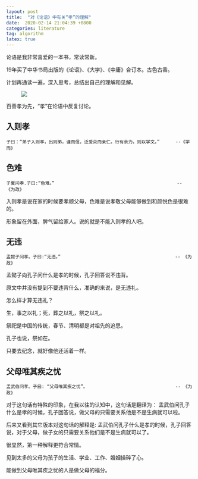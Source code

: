 ```yaml
---
layout: post
title:  "对《论语》中有关“孝”的理解"
date:  2020-02-14 21:04:39 +0800
categories: literature
tag: algorithm
latex: true
---
```


论语是我非常喜爱的一本书，常读常新。  

19年买了中华书局出版的《论语》、《大学》、《中庸》合订本。古色古香。    

计划再通读一遍，深入思考，总结出自己的理解和见解。  

<figure>
<a><img src="{{site.url}}/images/3.png"></a>
</figure>

百善孝为先，“孝”在论语中反复讨论。

## 入则孝

```
子曰：“弟子入则孝，出则弟，谨而信，泛爱众而亲仁。行有余力，则以学文。”      --《学而》
```
## 色难

``` 
子夏问孝.子曰:“色难。”                                              -- 《为政》
```
入则孝是说在家的时候要孝顺父母，色难是说孝敬父母能够做到和颜悦色是很难的。
        
形象留在外面，脾气留给家人。说的就是不能入则孝的人吧。

## 无违
```
孟懿子问孝。子曰:“无违。”                                           -- 《为政》
```
孟懿子向孔子问什么是孝的时候，孔子回答说不违背。 

原文中并没有提到不要违背什么，准确的来说，是无违礼。  

怎么样才算无违礼？  

生，事之以礼；死，葬之以礼，祭之以礼。

祭祀是中国的传统，春节、清明都是对祖先的追思。  

孔子也说，祭如在。

只要去纪念，就好像他还活着一样。

## 父母唯其疾之忧
```
孟武伯问孝。子曰: “父母唯其疾之忧”。                                 -- 《为政》
```

对于这句话有特殊的印象，在我以往的认知中，这句话是翻译为： 孟武伯问孔子什么是孝的时候，孔子回答说，做父母的只需要关系他是不是生病就可以啦。   

后来又看到其它版本对这句话的解释是: 孟武伯问孔子什么是孝的时候，孔子回答说，对于父母，做子女的只需要关系他们是不是生病就可以了。  

很显然，第一种解释更符合常情。

见到太多的父母为孩子的生活、学业、工作、婚姻操碎了心。  

能做到父母唯其疾之忧的人是做父母的福分。


